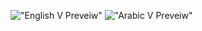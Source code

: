!["English V Preveiw"]("/public/image/enPreviewVersion.jpg")
!["Arabic V Preveiw"]("/public/image/arPreviewVersion.jpg)
